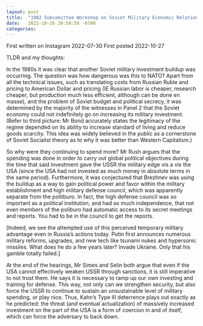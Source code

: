 ```yaml
---
layout: post
title:  "1982 Subcomittee Workshop on Soviet Military Economic Relations"
date:   2022-10-26 20:58:58 -0700
categories: 
---
```

First written on Instagram 2022-07-30
First posted 2022-10-27

TLDR and my thoughts: 

In the 1980s it was clear that another Soviet military investment buildup was occurring. The question was how dangerous was this to NATO? Apart from all the technical issues, such as translating costs from Russian Ruble and pricing to American Dollar and pricing (IE Russian labor is cheaper, research cheaper, but production much less efficient, although can be done en masse), and the problem of Soviet budget and political secrecy, it was determined by the majority of the witnesses in Panel 2 that the Soviet economy could not indefinitely go on increasing its military investment. (Refer to third picture: Mr Bond accurately states the legitimacy of the regime depended on its ability to increase standard of living and reduce goods scarcity. This idea was widely believed in the public as a cornerstone of Soviet Socialist theory as to why it was better than Western Capitalism.)

So why were they continuing to spend more? Mr Rush argues that the spending was done in order to carry out global political objectives during the time that said investment gave the USSR the military edge vis a vis the USA (since the USA had not invested as much money in absolute terms in the same period). Furthermore, it was conjectured that Brezhnev was using the buildup as a way to gain political power and favor within the military establishment and high military defense council, which was apparently separate from the politburo. In fact, the high defense council was so important as a political institution, and had so much independence, that not even members of the poliburo had automatic access to its secret meetings and reports. You had to be in the council to get the reports. 

[Indeed, we see the attempted use of this perceived temporary military advantage even in Russia’s actions today. Putin first announces numerous military reforms, upgrades, and new tech like tsunami nukes and hypersonic missiles. What does he do a few years later? Invade Ukraine. Only that his gamble totally failed.]

At the end of the hearings, Mr Simes and Selin both argue that even if the USA cannot effectively weaken USSR through sanctions, it is still imperative to not trust them. He says it is necessary to ramp up our own investing and training for defense. This way, not only can we strengthen security, but also force the USSR to continue to sustain an unsustainable level of military spending, or play nice. Thus, Kahn’s Type III deterrence plays out exactly as he predicted: the threat (and eventual actualization) of massively increased investment on the part of the USA is a form of coercion in and of itself, which can force the adversary to back down.